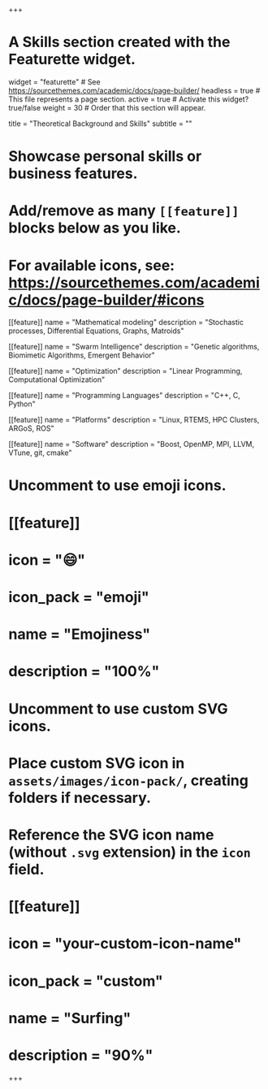 +++
# A Skills section created with the Featurette widget.
widget = "featurette"  # See https://sourcethemes.com/academic/docs/page-builder/
headless = true  # This file represents a page section.
active = true  # Activate this widget? true/false
weight = 30  # Order that this section will appear.

title = "Theoretical Background and Skills"
subtitle = ""

# Showcase personal skills or business features.
#
# Add/remove as many `[[feature]]` blocks below as you like.
#
# For available icons, see: https://sourcethemes.com/academic/docs/page-builder/#icons

[[feature]]
  name = "Mathematical modeling"
  description = "Stochastic processes, Differential Equations, Graphs, Matroids"

[[feature]]
  name = "Swarm Intelligence"
  description = "Genetic algorithms, Biomimetic Algorithms, Emergent Behavior"

[[feature]]
  name = "Optimization"
  description = "Linear Programming, Computational Optimization"

[[feature]]
  name = "Programming Languages"
  description = "C++, C, Python"

[[feature]]
  name = "Platforms"
  description = "Linux, RTEMS, HPC Clusters, ARGoS, ROS"

[[feature]]
  name = "Software"
  description = "Boost, OpenMP, MPI, LLVM, VTune, git, cmake"

# Uncomment to use emoji icons.
# [[feature]]
#  icon = ":smile:"
#  icon_pack = "emoji"
#  name = "Emojiness"
#  description = "100%"

# Uncomment to use custom SVG icons.
# Place custom SVG icon in `assets/images/icon-pack/`, creating folders if necessary.
# Reference the SVG icon name (without `.svg` extension) in the `icon` field.
# [[feature]]
#  icon = "your-custom-icon-name"
#  icon_pack = "custom"
#  name = "Surfing"
#  description = "90%"

+++
